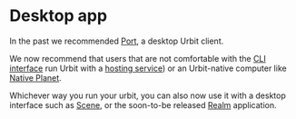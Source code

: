 # Desktop app

In the past we recommended [Port](https://github.com/urbit/port/releases), a desktop Urbit client.

We now recommend that users that are not comfortable with the [CLI interface](../self-hosted/cli.md) run Urbit with a [hosting service](../hosted)) or an Urbit-native computer like [Native Planet](https://www.nativeplanet.io/).

Whichever way you run your urbit, you can also now use it with a desktop interface such as [Scene](https://tirrel.io/scene/index.html), or the soon-to-be released [Realm](https://www.holium.com/) application.

